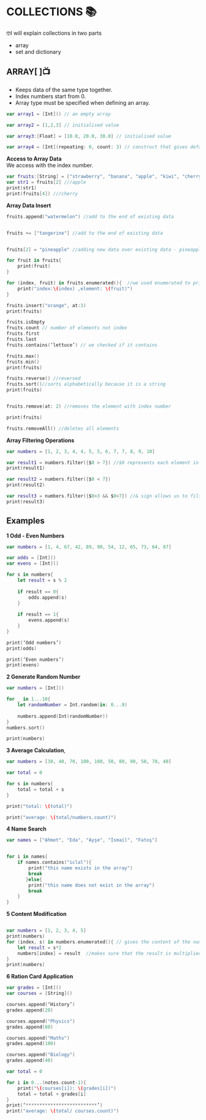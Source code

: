 # COLLECTIONS 📚

🤓I will explain collections in two parts   
- array   
- set and dictionary    

## ARRAY[ ]📺

- Keeps data of the same type together.  
- Index numbers start from 0.  
- Array type must be specified when defining an array.  

```swift
var array1 = [Int]() // an empty array

var array2 = [1,2,3] // initialised value

var array3:[Float] = [10.0, 20.0, 30.0] // initialised value

var array4 = [Int](repeating: 0, count: 3) // construct that gives default values automatically (3 0 values occur.)
```


**Access to Array Data**  
We access with the index number.

```swift
var fruits:[String] = ["strawberry", "banana", "apple", "kiwi", "cherry"]
var str1 = fruits[2] ///apple
print(str1)
print(fruits[4]) ///cherry
```

**Array Data Insert**

```swift
fruits.append("watermelon") //add to the end of existing data


fruits += ["tangerine"] //add to the end of existing data


fruits[2] = "pineapple" //adding new data over existing data - pineapple instead of apple
```

```swift
for fruit in fruits{
    print(fruit)
}

for (index, fruit) in fruits.enumerated(){  //we used enumerated to print with the indexes.
    print("index:\(index) ,element: \(fruit)")
}

fruits.insert("orange", at:3)
print(fruits)

fruits.isEmpty
fruits.count // number of elements not index
fruits.first
fruits.last
fruits.contains(‘lettuce’) // we checked if it contains

fruits.max()
fruits.min()
print(fruits)

fruits.reverse() //reversed
fruits.sort()//sorts alphabetically because it is a string
print(fruits)


fruits.remove(at: 2) //removes the element with index number

print(fruits)

fruits.removeAll() //deletes all elements
```

**Array Filtering Operations**

```swift
var numbers = [1, 2, 3, 4, 4, 5, 5, 6, 7, 7, 8, 9, 10]

var result1 = numbers.filter({$0 > 7}) //$0 represents each element in the array *elements greater than 7*
print(result1)

var result2 = numbers.filter({$0 < 7})
print(result2)

var result3 = numbers.filter({$0>3 && $0<7}) //& sign allows us to filter between two values *between 3 and 7*
print(result3)
```

## Examples

**1 Odd - Even Numbers**

```swift
var numbers = [1, 4, 67, 42, 89, 90, 54, 12, 65, 73, 64, 87]

var odds = [Int]()
var evens = [Int]()

for s in numbers{
    let result = s % 2
    
    if result == 0{
        odds.append(s)
    }
    
    if result == 1{
        evens.append(s)
    }
}

print(‘Odd numbers’)
print(odds)

print(‘Even numbers’)
print(evens)
```

**2 Generate Random Number**

```swift
var numbers = [Int]()

for _ in 1...10{
    let randomNumber = Int.random(in: 0...9)
    
    numbers.append(Int(randomNumber))
}
numbers.sort()

print(numbers)
```

**3 Average Calculation**,

```swift
var numbers = [30, 40, 70, 100, 100, 50, 80, 90, 50, 70, 40]

var total = 0

for s in numbers{
    total = total + s
}

print("total: \(total)")

print("average: \(total/numbers.count)")
```

**4 Name Search**

```swift
var names = ["Ahmet", "Eda", "Ayşe", "İsmail", "Fatoş"]


for i in names{
    if names.contains("iclal"){
        print("this name exists in the array")
        break
       }else{
        print("this name does not exist in the array")
        break
    }
}
```

**5 Content Modification**

```swift

var numbers = [1, 2, 3, 4, 5]
print(numbers)
for (index, s) in numbers.enumerated(){ // gives the content of the numbers with their indexes.
    let result = s*2
    numbers[index] = result  //makes sure that the result is multiplied by 2 and written to the same place in the array
}
print(numbers)
```

**6 Ration Card Application**

```swift
var grades = [Int]()
var courses = [String]()

courses.append(‘History’)
grades.append(20)

courses.append("Physics")
grades.append(80)

courses.append("Maths")
grades.append(100)

courses.append("Biology")
grades.append(40)

var total = 0

for i in 0...(notes.count-1){
    print("\(courses[i]): \(grades[i])")
    total = total + grades[i]
}
print(‘**************************’)
print("average: \(total/ courses.count)")
```

